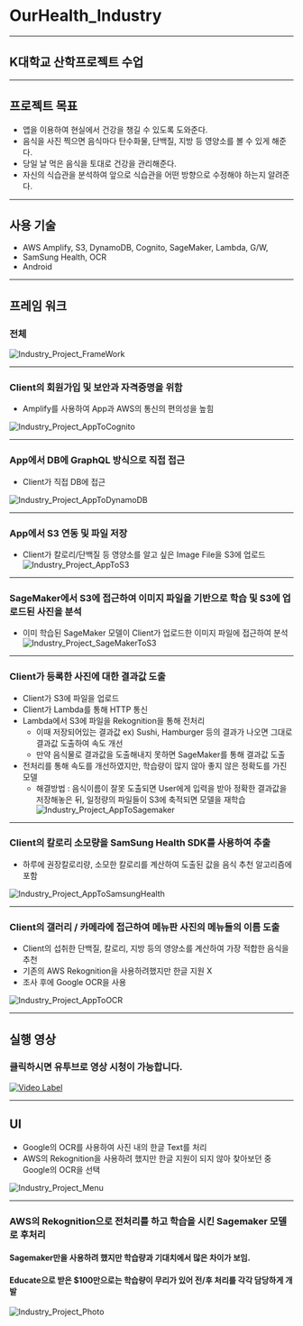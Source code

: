 # OurHealth_Industry

- - -

## K대학교 산학프로젝트 수업

- - -

## 프로젝트 목표

* 앱을 이용하여 현실에서 건강을 챙길 수 있도록 도와준다.
* 음식을 사진 찍으면 음식마다 탄수화물, 단백질, 지방 등 영양소를 볼 수 있게 해준다.
* 당일 날 먹은 음식을 토대로 건강을 관리해준다.
* 자신의 식습관을 분석하여 앞으로 식습관을 어떤 방향으로 수정해야 하는지 알려준다.

- - -

## 사용 기술

* AWS Amplify, S3, DynamoDB, Cognito, SageMaker, Lambda, G/W, 
* SamSung Health, OCR
* Android

- - -

## 프레임 워크

### 전체
![Industry_Project_FrameWork](https://github.com/kor-Randy/OurHealth_Industry/blob/master/Img/Industry_Project_FrameWork.PNG)

- - -

### Client의 회원가입 및 보안과 자격증명을 위함

 * Amplify를 사용하여 App과 AWS의 통신의 편의성을 높힘

![Industry_Project_AppToCognito](https://github.com/kor-Randy/OurHealth_Industry/blob/master/Img/Industry_Project_AppToCognito.PNG)

- - -

### App에서 DB에 GraphQL 방식으로 직접 접근

* Client가 직접 DB에 접근

![Industry_Project_AppToDynamoDB](https://github.com/kor-Randy/OurHealth_Industry/blob/master/Img/Industry_Project_AppToDynamoDB.PNG)

- - -

### App에서 S3 연동 및 파일 저장

* Client가 칼로리/단백질 등 영양소를 알고 싶은 Image File을 S3에 업로드  
![Industry_Project_AppToS3](https://github.com/kor-Randy/OurHealth_Industry/blob/master/Img/Industry_Project_AppToS3.PNG)

- - -

### SageMaker에서 S3에 접근하여 이미지 파일을 기반으로 학습 및 S3에 업로드된 사진을 분석

* 이미 학습된 SageMaker 모델이 Client가 업로드한 이미지 파일에 접근하여 분석  
![Industry_Project_SageMakerToS3](https://github.com/kor-Randy/OurHealth_Industry/blob/master/Img/Industry_Project_SageMakerToS3.PNG)

- - -

### Client가 등록한 사진에 대한 결과값 도출

* Client가 S3에 파일을 업로드
* Client가 Lambda를 통해 HTTP 통신
* Lambda에서 S3에 파일을 Rekognition을 통해 전처리
  * 이때 저장되어있는 결과값 ex) Sushi, Hamburger 등의 결과가 나오면 그대로 결과값 도출하여 속도 개선
  * 만약 음식물로 결과값을 도출해내지 못하면 SageMaker를 통해 결과값 도출
* 전처리를 통해 속도를 개선하였지만, 학습량이 많지 않아 좋지 않은 정확도를 가진 모델
  * 해결방법 : 음식이름이 잘못 도출되면 User에게 입력을 받아 정확한 결과값을 저장해놓은 뒤, 일정량의 파일들이 S3에 축적되면 모델을 재학습
![Industry_Project_AppToSagemaker](https://github.com/kor-Randy/OurHealth_Industry/blob/master/Img/Industry_Project_AppToSagemaker.PNG)


- - -


### Client의 칼로리 소모량을 SamSung Health SDK를 사용하여 추출

* 하루에 권장칼로리량, 소모한 칼로리를 계산하여 도출된 값을 음식 추천 알고리즘에 포함

![Industry_Project_AppToSamsungHealth](https://github.com/kor-Randy/OurHealth_Industry/blob/master/Img/Industry_Project_AppToSamsungHealth.PNG)

- - -

### Client의 갤러리 / 카메라에 접근하여 메뉴판 사진의 메뉴들의 이름 도출

* Client의 섭취한 단백질, 칼로리, 지방 등의 영양소를 계산하여 가장 적합한 음식을 추천
* 기존의 AWS Rekognition을 사용하려했지만 한글 지원 X
 * 조사 후에 Google OCR을 사용


![Industry_Project_AppToOCR](https://github.com/kor-Randy/OurHealth_Industry/blob/master/Img/Industry_Project_AppToOCR.PNG)

- - -

## 실행 영상

### 클릭하시면 유투브로 영상 시청이 가능합니다.

[![Video Label](http://img.youtube.com/vi/GxYhWtoAvMI/0.jpg)](https://youtu.be/GxYhWtoAvMI?t=0s)

- - - 

## UI

* Google의 OCR를 사용하여 사진 내의 한글 Text를 처리
* AWS의 Rekognition을 사용하려 했지만 한글 지원이 되지 않아 찾아보던 중 Google의 OCR을 선택

![Industry_Project_Menu](https://github.com/kor-Randy/OurHealth_Industry/blob/master/Img/Industry_Project_Menu.PNG)

- - -

### AWS의 Rekognition으로 전처리를 하고 학습을 시킨 Sagemaker 모델로 후처리
#### Sagemaker만을 사용하려 했지만 학습량과 기대치에서 많은 차이가 보임.
#### Educate으로 받은 $100만으로는 학습량이 무리가 있어 전/후 처리를 각각 담당하게 개발

![Industry_Project_Photo](https://github.com/kor-Randy/OurHealth_Industry/blob/master/Img/Industry_Project_Photo.PNG)
